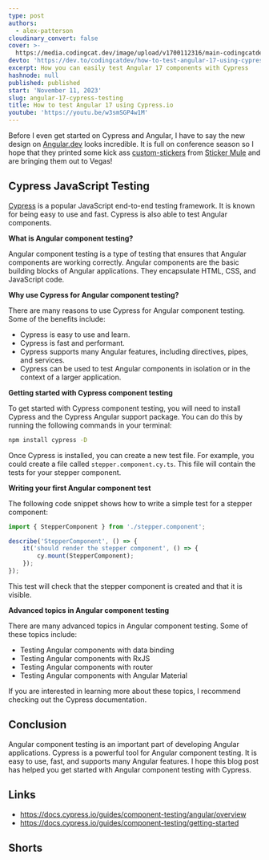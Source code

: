 ```yaml
---
type: post
authors:
  - alex-patterson
cloudinary_convert: false
cover: >-
  https://media.codingcat.dev/image/upload/v1700112316/main-codingcatdev-photo/cypress-angular-testing.png
devto: 'https://dev.to/codingcatdev/how-to-test-angular-17-using-cypressio-27cg'
excerpt: How you can easily test Angular 17 components with Cypress
hashnode: null
published: published
start: 'November 11, 2023'
slug: angular-17-cypress-testing
title: How to test Angular 17 using Cypress.io
youtube: 'https://youtu.be/w3smSGP4w1M'
---
```


<script lang="ts">
	import YouTube from '$lib/components/content/YouTube.svelte'
	import Shorts from '$lib/components/content/Shorts.svelte'
</script>

<Shorts />

Before I even get started on Cypress and Angular, I have to say the new design on [Angular.dev](https://angular.dev) looks incredible. It is full on conference season so I hope that they printed some kick ass [custom-stickers](https://www.stickermule.com/custom-stickers) from [Sticker Mule](https://www.stickermule.com/) and are bringing them out to Vegas!

## Cypress JavaScript Testing

[Cypress](https://www.cypress.io/) is a popular JavaScript end-to-end testing framework. It is known for being easy to use and fast. Cypress is also able to test Angular components.

**What is Angular component testing?**

Angular component testing is a type of testing that ensures that Angular components are working correctly. Angular components are the basic building blocks of Angular applications. They encapsulate HTML, CSS, and JavaScript code.

**Why use Cypress for Angular component testing?**

There are many reasons to use Cypress for Angular component testing. Some of the benefits include:

- Cypress is easy to use and learn.
- Cypress is fast and performant.
- Cypress supports many Angular features, including directives, pipes, and services.
- Cypress can be used to test Angular components in isolation or in the context of a larger application.

**Getting started with Cypress component testing**

To get started with Cypress component testing, you will need to install Cypress and the Cypress Angular support package. You can do this by running the following commands in your terminal:

```sh
npm install cypress -D
```

Once Cypress is installed, you can create a new test file. For example, you could create a file called `stepper.component.cy.ts`. This file will contain the tests for your stepper component.

**Writing your first Angular component test**

The following code snippet shows how to write a simple test for a stepper component:

```ts
import { StepperComponent } from './stepper.component';

describe('StepperComponent', () => {
	it('should render the stepper component', () => {
		cy.mount(StepperComponent);
	});
});
```

This test will check that the stepper component is created and that it is visible.

**Advanced topics in Angular component testing**

There are many advanced topics in Angular component testing. Some of these topics include:

- Testing Angular components with data binding
- Testing Angular components with RxJS
- Testing Angular components with router
- Testing Angular components with Angular Material

If you are interested in learning more about these topics, I recommend checking out the Cypress documentation.

## Conclusion

Angular component testing is an important part of developing Angular applications. Cypress is a powerful tool for Angular component testing. It is easy to use, fast, and supports many Angular features. I hope this blog post has helped you get started with Angular component testing with Cypress.

## Links

- https://docs.cypress.io/guides/component-testing/angular/overview
- https://docs.cypress.io/guides/component-testing/getting-started

## Shorts

<YouTube src="https://youtube.com/shorts/jum4EQkvr2E" title="Beat the Winter Blues and Boost Your Productivity with Simple Changes" />
<YouTube src="https://youtube.com/shorts/oUz4Dg6bfCM" title="Injury Forces Me to Give Up Working Out My Mental Struggle" />
<YouTube src="https://youtube.com/shorts/OnXj8czngfM" title="Mastering my Fitness Routine A WellStructured Gym Week" />
<YouTube src="https://youtube.com/shorts/vgeDC6VOhOE" title="Revolutionizing Time Zones A World United by a Single Time" />
<YouTube src="https://youtube.com/shorts/i4ekWDkOmt4" title="Unbelievable Opportunity Google Sends Me to Singapore for Creators Conference" />
<YouTube src="https://youtube.com/shorts/yiVoxYL69rI" title="The versatility of Angular Testing maintenance and love for the framework" />
<YouTube src="https://youtube.com/shorts/x968CKBoKbY" title="Unleashing Angular The Exciting Update Revealing its Natural Learning Curve" />
<YouTube src="https://youtube.com/shorts/ZiDT55SOk2c" title="Unlock Your Days Potential Conquer Challenges First for Maximum Success" />
<YouTube src="https://youtube.com/shorts/z5wS0YNtwsI" title="Unleashing the Power of Angular Exploring Exciting New Changes" />
<YouTube src="https://youtube.com/shorts/MADkeUFuXhE" title="Angular's Scully The Missing Link for Angular Web Development?" />
